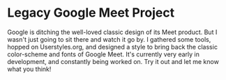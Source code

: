 # Legacy Google Meet Project
Google is ditching the well-loved classic design of its Meet product. But I wasn't just going to sit there and watch it go by. I gathered some tools, hopped on Userstyles.org, and designed a style to bring back the classic color-scheme and fonts of Google Meet. It's currently very early in development, and constantly being worked on. Try it out and let me know what you think!
